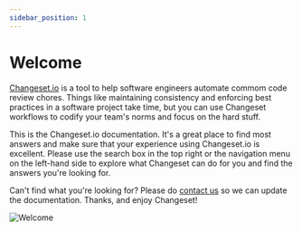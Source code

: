 ```yaml
---
sidebar_position: 1
---
```


# Welcome

[Changeset.io](https://changeset.io) is a tool to help software engineers automate commom code review chores. Things like maintaining consistency and enforcing best practices in a software project take time, but you can use Changeset workflows to codify your team's norms and focus on the hard stuff.

This is the Changeset.io documentation. It's a great place to find most answers and make sure that your experience using Changeset.io is excellent. Please use the search box in the top right or the navigation menu on the left-hand side to explore what Changeset can do for you and find the answers you're looking for.

Can't find what you're looking for? Please do [contact us](mailto:howdy@changeset.io) so we can update the documentation. Thanks, and enjoy Changeset!

![Welcome](/img/welcome.png)
